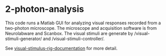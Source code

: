 # 2-photon-analysis

This code runs a Matlab GUI for analyzing visual responses recorded from a two-photon microscope. The microscope and acquisition software is from Neurolabware and Scanbox. The visual stimuli are generate by /visual-stimuli-generator/ and /visual-stimuli-controller/.

See [visual-stimulus-rig-documentation](https://github.com/inauhaus/visual-stimulus-rig-documentation) for more detail.
